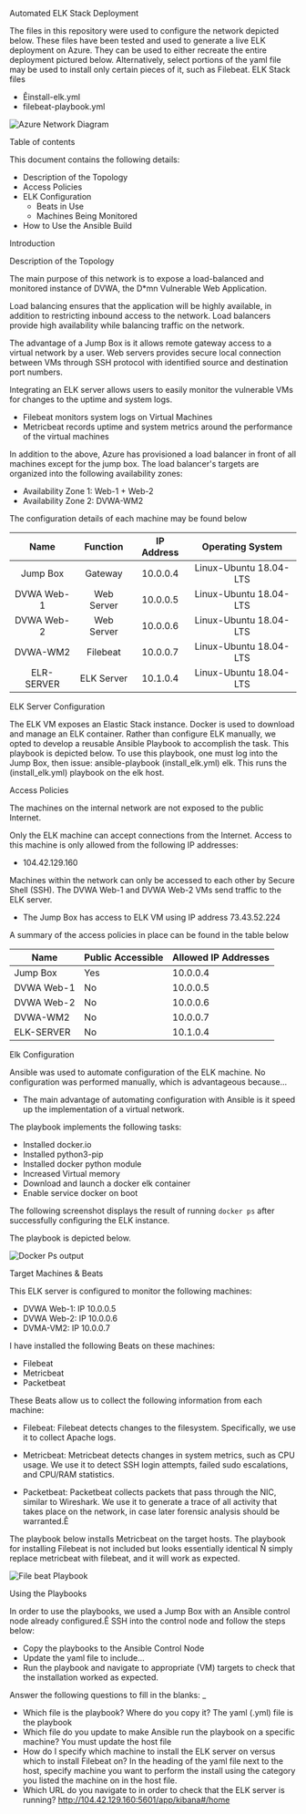 Automated ELK Stack Deployment

The files in this repository were used to configure the network depicted below.
These files have been tested and used to generate a live ELK deployment on Azure. They can be used to either recreate the entire deployment pictured below. Alternatively, select portions of the yaml file may be used to install only certain pieces of it, such as Filebeat.
ELK Stack files
* Êinstall-elk.yml
* filebeat-playbook.yml


![Azure Network Diagram](Images/Diagram_azurenetwork.png)








Table of contents 


This document contains the following details:

- Description of the Topology
- Access Policies
- ELK Configuration
  - Beats in Use
  - Machines Being Monitored
- How to Use the Ansible Build



























Introduction


Description of the Topology

The main purpose of this network is to expose a load-balanced and monitored instance of DVWA, the D*mn Vulnerable Web Application.

Load balancing ensures that the application will be highly available, in addition to restricting inbound access to the network. Load balancers provide high availability while balancing traffic on the network.  

The advantage of a Jump Box is it allows remote gateway access to a virtual network by a user.
Web servers provides secure local connection between VMs through SSH protocol with identified source and destination port numbers.

Integrating an ELK server allows users to easily monitor the vulnerable VMs for changes to the uptime and system logs.
- Filebeat monitors system logs on Virtual Machines 
- Metricbeat records uptime and system metrics around the performance of the virtual machines 

In addition to the above, Azure has provisioned a load balancer in front of all machines except for the jump box. The load balancer's targets are organized into the following availability zones:

- Availability Zone 1: Web-1 + Web-2
- Availability Zone 2: DVWA-WM2




The configuration details of each machine may be found below


|    Name    	|  Function  	| IP Address 	|    Operating System    	|
|:----------:	|:----------:	|:----------:	|:----------------------:	|
| Jump Box   	| Gateway    	| 10.0.0.4   	| Linux-Ubuntu 18.04-LTS |
| DVWA Web-1 	| Web Server 	| 10.0.0.5   	| Linux-Ubuntu 18.04-LTS |
| DVWA Web-2 	| Web Server 	| 10.0.0.6   	| Linux-Ubuntu 18.04-LTS |
| DVWA-WM2   	| Filebeat   	| 10.0.0.7   	| Linux-Ubuntu 18.04-LTS |
| ELR-SERVER 	| ELK Server 	| 10.1.0.4   	| Linux-Ubuntu 18.04-LTS |











ELK Server Configuration

The ELK VM exposes an Elastic Stack instance. Docker is used to download and manage an ELK container.
Rather than configure ELK manually, we opted to develop a reusable Ansible Playbook to accomplish the task. This playbook is depicted below.
To use this playbook, one must log into the Jump Box, then issue: ansible-playbook (install_elk.yml) elk. This runs the (install_elk.yml) playbook on the elk host.




Access Policies

The machines on the internal network are not exposed to the public Internet. 

Only the ELK machine can accept connections from the Internet. Access to this machine is only allowed from the following IP addresses:
- 104.42.129.160

Machines within the network can only be accessed to each other by Secure Shell (SSH). The DVWA Web-1 and DVWA Web-2 VMs send traffic to the ELK server.

- The Jump Box has access to ELK VM using IP address 73.43.52.224



A summary of the access policies in place can be found in the table below


  | Name       	  | Public Accessible | Allowed IP Addresses |
|------------	|-------------------	     |----------------------	|
| Jump Box   	| Yes               	     | 10.0.0.4             	|
| DVWA Web-1 	| No                	     | 10.0.0.5             	|
| DVWA Web-2 	| No                	     | 10.0.0.6             	|
| DVWA-WM2   	| No                	     | 10.0.0.7             	|
| ELK-SERVER 	| No                	     | 10.1.0.4             	|



 










Elk Configuration

Ansible was used to automate configuration of the ELK machine. No configuration was performed manually, which is advantageous because...
- The main advantage of automating configuration with Ansible is it speed up the implementation of a virtual network.

The playbook implements the following tasks:
- Installed docker.io
- Installed python3-pip
- Installed docker python module
- Increased Virtual memory
- Download and launch a docker elk container
- Enable service docker on boot



































The following screenshot displays the result of running `docker ps` after successfully configuring the ELK instance.

The playbook is depicted below.


![Docker Ps output](Images/docker_ps_output.png)

Target Machines & Beats

This ELK server is configured to monitor the following machines:
- DVWA Web-1: IP 10.0.0.5 
- DVWA Web-2: IP 10.0.0.6
- DVMA-VM2:    IP 10.0.0.7

I have installed the following Beats on these machines:
- Filebeat
- Metricbeat
- Packetbeat

These Beats allow us to collect the following information from each machine:

- Filebeat: Filebeat detects changes to the filesystem. Specifically, we use it to collect Apache logs.

- Metricbeat: Metricbeat detects changes in system metrics, such as CPU usage. We use it to detect SSH login attempts, failed sudo escalations, and CPU/RAM statistics.

- Packetbeat: Packetbeat collects packets that pass through the NIC, similar to Wireshark. We use it to generate a trace of all activity that takes place on the network, in case later forensic analysis should be warranted.Ê



























The playbook below installs Metricbeat on the target hosts. The playbook for installing Filebeat is not included but looks essentially identical Ñ simply replace metricbeat with filebeat, and it will work as expected.




![File beat Playbook](Images/filebeat_playbook.png)



















Using the Playbooks

In order to use the playbooks, we used a Jump Box with an Ansible control node already configured.Ê
SSH into the control node and follow the steps below:

- Copy the playbooks to the Ansible Control Node
- Update the yaml file to include...
- Run the playbook and navigate to appropriate (VM) targets to check that the installation worked as expected.


Answer the following questions to fill in the blanks: _

- Which file is the playbook? Where do you copy it? 
The yaml (.yml) file is the playbook
- Which file do you update to make Ansible run the playbook on a specific machine? 
You must update the host file
- How do I specify which machine to install the ELK server on versus which to install Filebeat on?
In the heading of the yaml file next to the host, specify machine you want to perform the install using the category you listed the machine on in the host file.
- Which URL do you navigate to in order to check that the ELK server is running?
http://104.42.129.160:5601/app/kibana#/home




